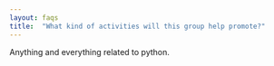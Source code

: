 ```yaml
---
layout: faqs
title:  "What kind of activities will this group help promote?"
---
```


Anything and everything related to python.
